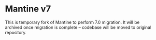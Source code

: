 # Mantine v7

This is temporary fork of Mantine to perform 7.0 migration. It will be archived once migration is complete – codebase will be moved to original repository.

